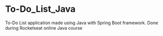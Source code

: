 # To-Do_List_Java
To-Do List application made using Java with Spring Boot framework. Done during Rocketseat online Java course
